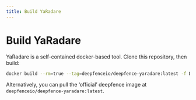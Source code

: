 ```yaml
---
title: Build YaRadare
---
```


# Build YaRadare

YaRadare is a self-contained docker-based tool. Clone this repository, then build:

```bash
docker build --rm=true --tag=deepfenceio/deepfence-yaradare:latest -f Dockerfile .
```

Alternatively, you can pull the ‘official’ deepfence image at `deepfenceio/deepfence-yaradare:latest`.
